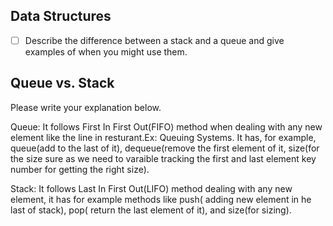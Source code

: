 ## Data Structures
* [ ] Describe the difference between a stack and a queue and give examples of when you might use them.

## Queue vs. Stack
Please write your explanation below.

Queue: It follows First In First Out(FIFO) method when dealing with any new element like the line in resturant.Ex:
Queuing Systems. It has, for example, queue(add to the last of it), dequeue(remove the first element of it, size(for 
the size sure as we need to varaible tracking the first and last element key number for getting the right size). 

Stack: It follows Last In First Out(LIFO) method dealing with any new element, it has for example methods like push( adding new
element in he last of stack), pop( return the last element of it), and size(for sizing).